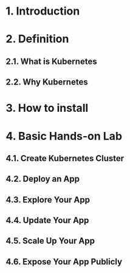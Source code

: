 # 1.	Introduction


# 2.	Definition
## 2.1.	What is Kubernetes

## 2.2.	Why Kubernetes



# 3.	How to install 


# 4.	Basic Hands-on Lab



## 4.1.	Create Kubernetes Cluster


## 4.2.	Deploy an App


## 4.3.	Explore Your App


## 4.4.	Update Your App


## 4.5.	Scale Up Your App


## 4.6.	Expose Your App Publicly





